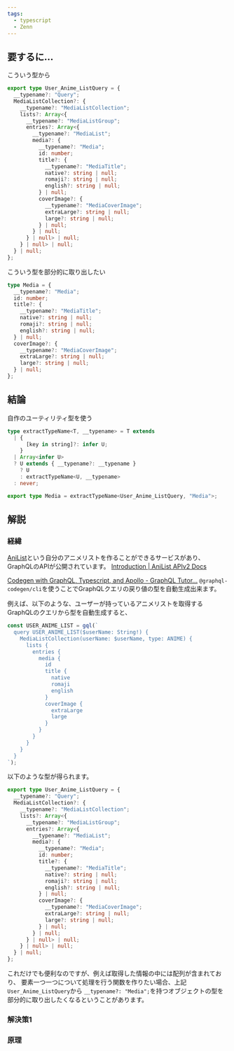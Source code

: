 ```yaml
---
tags:
  - typescript
  - Zenn
---
```

## 要するに...
こういう型から
```ts
export type User_Anime_ListQuery = {
  __typename?: "Query";
  MediaListCollection?: {
    __typename?: "MediaListCollection";
    lists?: Array<{
      __typename?: "MediaListGroup";
      entries?: Array<{
        __typename?: "MediaList";
        media?: {
          __typename?: "Media";
          id: number;
          title?: {
            __typename?: "MediaTitle";
            native?: string | null;
            romaji?: string | null;
            english?: string | null;
          } | null;
          coverImage?: {
            __typename?: "MediaCoverImage";
            extraLarge?: string | null;
            large?: string | null;
          } | null;
        } | null;
      } | null> | null;
    } | null> | null;
  } | null;
};
```

こういう型を部分的に取り出したい
```ts
type Media = {
  __typename?: "Media";
  id: number;
  title?: {
    __typename?: "MediaTitle";
    native?: string | null;
    romaji?: string | null;
    english?: string | null;
  } | null;
  coverImage?: {
    __typename?: "MediaCoverImage";
    extraLarge?: string | null;
    large?: string | null;
  } | null;
};
```

## 結論
自作のユーティリティ型を使う
```ts
type extractTypeName<T, __typename> = T extends
  | {
      [key in string]?: infer U;
    }
  | Array<infer U>
  ? U extends { __typename?: __typename }
    ? U
    : extractTypeName<U, __typename>
  : never;

export type Media = extractTypeName<User_Anime_ListQuery, "Media">;
```

## 解説
### 経緯
[AniList](https://anilist.co/home)という自分のアニメリストを作ることができるサービスがあり、
GraphQLのAPIが公開されています。
[Introduction | AniList APIv2 Docs](https://anilist.gitbook.io/anilist-apiv2-docs)

[Codegen with GraphQL, Typescript, and Apollo - GraphQL Tutor...](https://www.apollographql.com/tutorials/lift-off-part1/09-codegen)
`@graphql-codegen/cli`を使うことでGraphQLクエリの戻り値の型を自動生成出来ます。

例えば、以下のような、ユーザーが持っているアニメリストを取得する
GraphQLのクエリから型を自動生成すると、
```ts
const USER_ANIME_LIST = gql(`
  query USER_ANIME_LIST($userName: String!) {
    MediaListCollection(userName: $userName, type: ANIME) {
      lists {
        entries {
          media {
            id
            title {
              native
              romaji
              english
            }
            coverImage {
              extraLarge
              large
            }
          }
        }
      }
    }
  }
`);
```

以下のような型が得られます。
```ts
export type User_Anime_ListQuery = {
  __typename?: "Query";
  MediaListCollection?: {
    __typename?: "MediaListCollection";
    lists?: Array<{
      __typename?: "MediaListGroup";
      entries?: Array<{
        __typename?: "MediaList";
        media?: {
          __typename?: "Media";
          id: number;
          title?: {
            __typename?: "MediaTitle";
            native?: string | null;
            romaji?: string | null;
            english?: string | null;
          } | null;
          coverImage?: {
            __typename?: "MediaCoverImage";
            extraLarge?: string | null;
            large?: string | null;
          } | null;
        } | null;
      } | null> | null;
    } | null> | null;
  } | null;
};
```

これだけでも便利なのですが、例えば取得した情報の中には配列が含まれており、
要素一つ一つについて処理を行う関数を作りたい場合、上記`User_Anime_ListQuery`から
`__typename?: "Media";`を持つオブジェクトの型を部分的に取り出したくなるということがあります。

### 解決策1

### 原理
